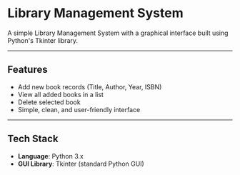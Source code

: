 # Library Management System 

A simple Library Management System with a graphical interface built using Python's Tkinter library.

---

## Features

- Add new book records (Title, Author, Year, ISBN)
- View all added books in a list
- Delete selected book
- Simple, clean, and user-friendly interface

---

##  Tech Stack

- **Language**: Python 3.x
- **GUI Library**: Tkinter (standard Python GUI)



